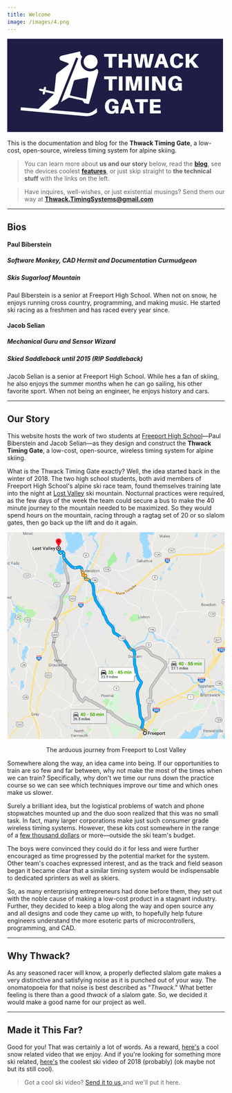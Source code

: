 ```yaml
---
title: Welcome
image: /images/4.png
---
```


![](images/fullLogo.png)

This is the documentation and blog for the **Thwack Timing Gate**, a low-cost, open-source, wireless timing system for alpine skiing.

> You can learn more about **us and our story** below, read the **[blog](https://thwacktiminggate.com/blog/)**, see the devices coolest **[features](https://thwacktiminggate.com/features/)**, or just skip straight to **the technical stuff** with the links on the left.

> Have inquires, well-wishes, or just existential musings? Send them our way at <b><a href="mailto:thwack.timingsystems@gmail.com">Thwack.TimingSystems@gmail.com</a></b>

---

## Bios
#### Paul Biberstein
##### Software Monkey, CAD Hermit and Documentation Curmudgeon
##### Skis Sugarloaf Mountain
Paul Biberstein is a senior at Freeport High School. When not on snow, he enjoys running cross country, programming, and making music. He started ski racing as a freshmen and has raced every year since.
#### Jacob Selian
##### Mechanical Guru and Sensor Wizard
##### Skied Saddleback until 2015 (RIP Saddleback)
Jacob Selian is a senior at Freeport High School. While hes a fan of skiing, he also enjoys the summer months when he can go sailing, his other favorite sport. When not being an engineer, he enjoys history and cars.

---

## Our Story

This website hosts the work of two students at [Freeport High School](http://www.rsu5.org/school_home.aspx?schoolId=1)—Paul Biberstein and Jacob Selian—as they design and construct the **Thwack Timing Gate**, a low-cost, open-source, wireless timing system for alpine skiing.

What is the Thwack Timing Gate exactly? Well, the idea started back in the winter of 2018. The two high school students, both avid members of Freeport High School's alpine ski race team, found themselves training late into the night at [Lost Valley](http://www.lostvalleyski.com/) ski mountain. Nocturnal practices were required, as the few days of the week the team could secure a bus to make the 40 minute journey to the mountain needed to be maximized. So they would spend hours on the mountain, racing through a ragtag set of 20 or so slalom gates, then go back up the lift and do it again.


<p style="text-align: center;"><img src="images/LostValleyMap.png" alt="Map from Freeport to Lost Valley"></p>
<p style="text-align: center;"> The arduous journey from Freeport to Lost Valley</p>

Somewhere along the way, an idea came into being. If our opportunities to train are so few and far between, why not make the most of the times when we can train? Specifically, why don't we time our runs down the practice course so we can see which techniques improve our time and which ones make us slower.

Surely a brilliant idea, but the logistical problems of watch and phone stopwatches mounted up and the duo soon realized that this was no small task. In fact, many larger corporations make just such consumer grade wireless timing systems. However, these kits cost somewhere in the range of a [few thousand dollars](https://worldcupsupply.com/product/brower-bib-id-xs-training-system/) or more—outside the ski team's budget.

The boys were convinced they could do it for less and were further encouraged as time progressed by the potential market for the system. Other team's coaches expressed interest, and as the track and field season began it became clear that a similar timing system would be indispensable to dedicated sprinters as well as skiers. 

So, as many enterprising entrepreneurs had done before them, they set out with the noble cause of making a low-cost product in a stagnant industry. Further, they decided to keep a blog along the way and open source any and all designs and code they came up with, to hopefully help future engineers  understand the more esoteric parts of microcontrollers, programming, and CAD.

---

## Why Thwack?

As any seasoned racer will know, a properly deflected slalom gate makes a very distinctive and satisfying noise as it is punched out of your way. The onomatopoeia for that noise is best described as "*Thwack*." What better feeling is there than a good *thwack* of a slalom gate. So, we decided it would make a good name for our project as well.

---

## Made it This Far?
Good for you! That was certainly a lot of words. As a reward, [here's](https://www.youtube.com/watch?v=D2SoGHFM18I) a cool snow related video that we enjoy. And if you're looking for something more ski related, [here's](https://www.youtube.com/watch?v=wov1DA-Jtjc) the coolest ski video of 2018 (probably) (ok maybe not but its still cool).
> Got a cool ski video? <a href="mailto:thwack.timingsystems@gmail.com">Send it to us </a> and we'll put it here.